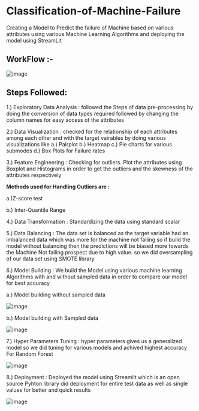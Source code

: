 # Classification-of-Machine-Failure
Creating a Model to Predict the failure of Machine based on various attributes using various Machine Learning Algorithms and deploying the model using StreamLit

## WorkFlow :-

![image](https://user-images.githubusercontent.com/87432703/139031791-499a921c-ba40-46c5-9190-a504d0bb59cb.png)

## Steps Followed: 
1.) Exploratory Data Analysis : followed the Steps of data pre-processing by doing the conversion of data types required
followed by changing the column names for easy access of the attributes

2.) Data Visualization : checked for the relationship of each attributes among each other and with the target vairables by doing
various visualizations like 
a.) Pairplot 
b.) Heatmap 
c.) Pie charts for various submodes 
d.) Box Plots for Failure rates 

3.) Feature Engineering : Checking for outliers. Plot the attributes using Boxplot and Histograms in order to get the 
outliers and the skewness of the attributes respectively

__Methods used for Handling Outliers are :__

a.)Z-score test

b.) Inter-Quantile Range

4.) Data Transformation : Standardizing the data using standard scalar

5.) Data Balancing : The data set is balanced as the target variable had an imbalanced data which was more for the machine not failing
so if build the model without balancing then the predictions will be biased more towards the Machine Not failing prospect due to high value.
so we did oversampling of our data set using SMOTE library

6.) Model Building : We build the Model using various machine learning Algorithms with and without sampled data in order to compare our model for 
best accuracy 

a.) Model building without sampled data 

![image](https://user-images.githubusercontent.com/87432703/139035898-80e8635f-531f-42f6-8d8c-8efc856da9c4.png)

b.) Model building with Sampled data 

![image](https://user-images.githubusercontent.com/87432703/139036154-caf1d826-e339-4580-ad5a-f017acc1b5c7.png)


7.) Hyper Parameters Tuning : hyper parameters gives us a generalized model so we did tuning for various models and achived 
highest accuracy For Random Forest 

![image](https://user-images.githubusercontent.com/87432703/139036438-420e5d69-7c99-41eb-8107-b9086d4f78c6.png)

8.) Deployment : Deployed the model using Streamlit which is an open source Pyhton library
did deployment for entire test data as well as single values for better and quick results

![image](https://user-images.githubusercontent.com/87432703/139036798-7738f6fe-3f71-460d-9715-3a3c6220aad9.png)

